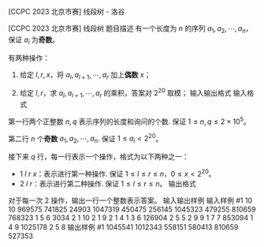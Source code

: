



[CCPC 2023 北京市赛] 线段树 - 洛谷














[CCPC 2023 北京市赛] 线段树
题目描述
有一个长度为 $n$ 的序列 $a_1,a_2,\cdots,a_n$，保证 $a_i$ 为**奇数**。

有两种操作：

1. 给定 $l,r,x$，将 $a_l,a_{l+1},\cdots,a_r$ 加上**偶数** $x$；

2. 给定 $l,r$，求 $a_l,a_{l+1},\cdots,a_r$ 的乘积，答案对 $2^{20}$ 取模；
输入输出格式
输入格式

第一行两个正整数 $n,q$ 表示序列的长度和询问的个数. 保证 $1 \le n,q \le 2\times 10^5$。

第二行 $n$ 个**奇数** $a_1,a_2,\cdots,a_n$. 保证 $1 \le a_i < 2^{20}$。

接下来 $q$ 行，每一行表示一个操作，格式为以下两种之一：

- $1 ~ l ~ r ~ x$：表示进行第一种操作. 保证 $1 \le l \le r \le n$，$0 \le x < 2 ^ {20}$。
- $2 ~ l ~ r$：表示进行第二种操作. 保证 $1 \le l \le r \le n$。
输出格式

对于每一次 $2$ 操作，输出一行一个整数表示答案。
输入输出样例
输入样例 #1
10 10
969575 741825 24903 1047319 450475 256145 1045323 479255 810659 768323 
1 5 6 3034
2 1 10
2 1 9
2 1 4
1 3 6 126904
2 5 5
2 9 9
1 7 7 853094
1 4 9 1025178
2 5 8
输出样例 #1
1045541
1012343
558151
580413
810659
527353







